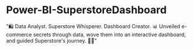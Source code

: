 # Power-BI-SuperstoreDashboard
"🛍️ Data Analyst. Superstore Whisperer. Dashboard Creator. 📊 Unveiled e-commerce secrets through data, wove them into an interactive dashboard, and guided Superstore's journey. 🚀🛒"
